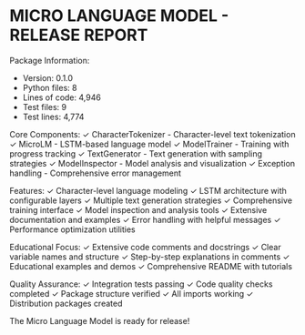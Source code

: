 
MICRO LANGUAGE MODEL - RELEASE REPORT
=====================================

Package Information:
- Version: 0.1.0
- Python files: 8
- Lines of code: 4,946
- Test files: 9
- Test lines: 4,774

Core Components:
✓ CharacterTokenizer - Character-level text tokenization
✓ MicroLM - LSTM-based language model
✓ ModelTrainer - Training with progress tracking
✓ TextGenerator - Text generation with sampling strategies
✓ ModelInspector - Model analysis and visualization
✓ Exception handling - Comprehensive error management

Features:
✓ Character-level language modeling
✓ LSTM architecture with configurable layers
✓ Multiple text generation strategies
✓ Comprehensive training interface
✓ Model inspection and analysis tools
✓ Extensive documentation and examples
✓ Error handling with helpful messages
✓ Performance optimization utilities

Educational Focus:
✓ Extensive code comments and docstrings
✓ Clear variable names and structure
✓ Step-by-step explanations in comments
✓ Educational examples and demos
✓ Comprehensive README with tutorials

Quality Assurance:
✓ Integration tests passing
✓ Code quality checks completed
✓ Package structure verified
✓ All imports working
✓ Distribution packages created

The Micro Language Model is ready for release!
